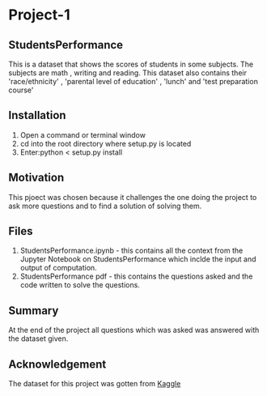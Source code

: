 # Project-1

## StudentsPerformance
This is a dataset that shows the scores of students  in some subjects. The subjects are math , writing and reading.
This dataset also contains their 'race/ethnicity' , 'parental level of education' , 'lunch' and 'test preparation course'



## Installation
1. Open a command or terminal window
2. cd into the root directory where setup.py is located
3. Enter:python < setup.py install



## Motivation
This pjoect was chosen because it challenges the one doing the project to ask more questions and to find a solution of solving them.



## Files
1. StudentsPerformance.ipynb - this contains all the context from the Jupyter Notebook on StudentsPerformance which inclde the input and output of computation.
2. StudentsPerformance pdf - this contains the questions asked and the code written to solve the questions.



## Summary
At the end of the project all questions which was asked was answered with the dataset given.


## Acknowledgement
The dataset for this project was gotten from [Kaggle](https://www.kaggle.com/)


